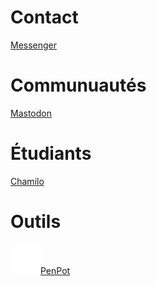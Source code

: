 # Contact

<!-- Facebook Messenger -->

<a class="button button-messenger disabled" href="#" target="_blank" rel="noopener" role="button"><img
        class="icon" src="images/icons/messenger.svg" alt="">Messenger</a><br>

# Communuautés

<!-- Mastodon -->

<a class="button button-mastodon disabled" href="#" target="_blank" rel="noopener" role="button"><img
        class="icon" src="images/icons/mastodon.svg" alt="">Mastodon</a><br>

# Étudiants

<!-- Chamilo -->

<a class="button button-default" href="https://chamilo.lafabriquevirtuelle.com" target="_blank"
    rel="noopener" role="button"><img class="icon" src="images/icons/generic-cloud.svg"
        alt="">Chamilo</a><br>

# Outils

<!-- PenPot -->

<a class="button button-default disabled" href="#" target="_blank" rel="noopener" role="button"><img
        class="icon" src="images/icons/penpot.svg" alt="">PenPot</a><br>
